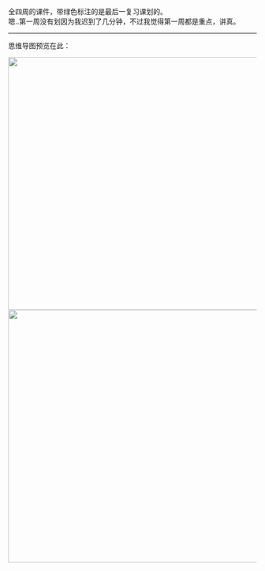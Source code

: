 全四周的课件，带绿色标注的是最后一复习课划的。<br>
嗯..第一周没有划因为我迟到了几分钟，不过我觉得第一周都是重点，讲真。<br>

-----
思维导图预览在此：<br>
<div>
<img src="多媒体系统思维导图 Week1,2 预览.png" width = "512" align=center />
<img src="多媒体系统思维导图 Week3,4 预览.png" width = "512" align=center />
<div/>
